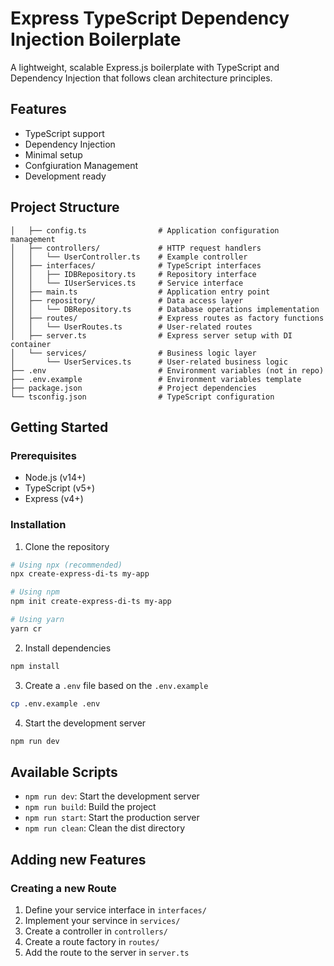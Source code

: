 # Express TypeScript Dependency Injection Boilerplate

A lightweight, scalable Express.js boilerplate with TypeScript and Dependency Injection that follows clean architecture principles.

## Features

-   TypeScript support
-   Dependency Injection
-   Minimal setup
-   Confgiuration Management
-   Development ready

## Project Structure

```├── src/
│   ├── config.ts                # Application configuration management
│   ├── controllers/             # HTTP request handlers
│   │   └── UserController.ts    # Example controller
│   ├── interfaces/              # TypeScript interfaces
│   │   ├── IDBRepository.ts     # Repository interface
│   │   └── IUserServices.ts     # Service interface
│   ├── main.ts                  # Application entry point
│   ├── repository/              # Data access layer
│   │   └── DBRepository.ts      # Database operations implementation
│   ├── routes/                  # Express routes as factory functions
│   │   └── UserRoutes.ts        # User-related routes
│   ├── server.ts                # Express server setup with DI container
│   └── services/                # Business logic layer
│       └── UserServices.ts      # User-related business logic
├── .env                         # Environment variables (not in repo)
├── .env.example                 # Environment variables template
├── package.json                 # Project dependencies
└── tsconfig.json                # TypeScript configuration
```

## Getting Started

### Prerequisites

-   Node.js (v14+)
-   TypeScript (v5+)
-   Express (v4+)

### Installation

1. Clone the repository

```bash
# Using npx (recommended)
npx create-express-di-ts my-app

# Using npm
npm init create-express-di-ts my-app

# Using yarn
yarn cr
```

2. Install dependencies

```bash
npm install
```

3. Create a `.env` file based on the `.env.example`

```bash
cp .env.example .env
```

4. Start the development server

```bash
npm run dev
```

## Available Scripts

-   `npm run dev`: Start the development server
-   `npm run build`: Build the project
-   `npm run start`: Start the production server
-   `npm run clean`: Clean the dist directory

## Adding new Features

### Creating a new Route

1. Define your service interface in `interfaces/`
2. Implement your servince in `services/`
3. Create a controller in `controllers/`
4. Create a route factory in `routes/`
5. Add the route to the server in `server.ts`
